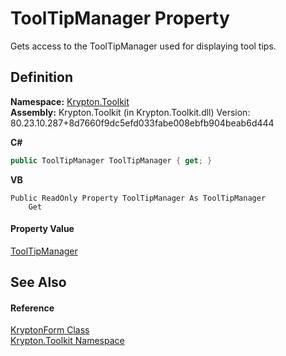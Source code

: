 # ToolTipManager Property


Gets access to the ToolTipManager used for displaying tool tips.



## Definition
**Namespace:** <a href="79d2eac2-21f4-54ff-7552-b20c33c30600.md">Krypton.Toolkit</a>  
**Assembly:** Krypton.Toolkit (in Krypton.Toolkit.dll) Version: 80.23.10.287+8d7660f9dc5efd033fabe008ebfb904beab6d444

**C#**
``` C#
public ToolTipManager ToolTipManager { get; }
```
**VB**
``` VB
Public ReadOnly Property ToolTipManager As ToolTipManager
	Get
```



#### Property Value
<a href="a3ab60b6-fe99-e139-01ee-7869073e5f5e.md">ToolTipManager</a>

## See Also


#### Reference
<a href="13b29650-b21b-35d6-8387-a6f0a5ca154d.md">KryptonForm Class</a>  
<a href="79d2eac2-21f4-54ff-7552-b20c33c30600.md">Krypton.Toolkit Namespace</a>  
